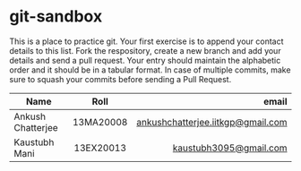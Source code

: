 # git-sandbox
This is a place to practice git. Your first exercise is to append your contact details to this list. Fork the respository, create a new branch and add your details and send a pull request. Your entry should maintain the alphabetic order and it should be in a tabular format. In case of multiple commits, make sure to squash your commits before sending a Pull Request. <br>

| Name        | Roll           | email  |
| ------------- |:-------------:| -----:|
|Ankush Chatterjee | 13MA20008      | ankushchatterjee.iitkgp@gmail.com  |
|Kaustubh Mani     | 13EX20013      | kaustubh3095@gmail.com 		 |
